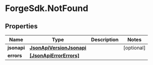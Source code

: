 # ForgeSdk.NotFound

## Properties
Name | Type | Description | Notes
------------ | ------------- | ------------- | -------------
**jsonapi** | [**JsonApiVersionJsonapi**](JsonApiVersionJsonapi.md) |  | [optional] 
**errors** | [**[JsonApiErrorErrors]**](JsonApiErrorErrors.md) |  | 


